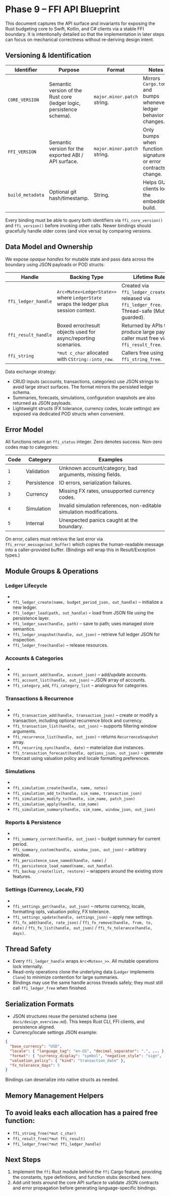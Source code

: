 # Phase 9 – FFI API Blueprint

This document captures the API surface and invariants for exposing the Rust budgeting core to Swift, Kotlin, and C# clients via a stable FFI boundary. It is intentionally detailed so that the implementation in later steps can focus on mechanical correctness without re‑deriving design intent.

## Versioning & Identification

| Identifier | Purpose | Format | Notes |
| --- | --- | --- | --- |
| `CORE_VERSION` | Semantic version of the Rust core (ledger logic, persistence schema). | `major.minor.patch` string. | Mirrors `Cargo.toml` and bumps whenever ledger behavior changes. |
| `FFI_VERSION` | Semantic version for the exported ABI / API surface. | `major.minor.patch` string. | Only bumps when function signatures or error contracts change. |
| `build_metadata` | Optional git hash/timestamp. | String. | Helps GUI clients log the embedded build. |

Every binding must be able to query both identifiers via `ffi_core_version()` and `ffi_version()` before invoking other calls. Newer bindings should gracefully handle older cores (and vice versa) by comparing versions.

## Data Model and Ownership

We expose *opaque handles* for mutable state and pass data across the boundary using JSON payloads or POD structs:

| Handle | Backing Type | Lifetime Rules |
| --- | --- | --- |
| `ffi_ledger_handle` | `Arc<Mutex<LedgerState>>` where `LedgerState` wraps the ledger plus session context. | Created via `ffi_ledger_create/load`, released via `ffi_ledger_free`. Thread-safe (Mutex guarded). |
| `ffi_result_handle` | Boxed error/result objects used for async/reporting scenarios. | Returned by APIs that produce large payloads; caller must free via `ffi_result_free`. |
| `ffi_string` | `*mut c_char` allocated with `CString::into_raw`. | Callers free using `ffi_string_free`. |

Data exchange strategy:

- CRUD inputs (accounts, transactions, categories) use JSON strings to avoid large struct surfaces. The format mirrors the persisted ledger schema.
- Summaries, forecasts, simulations, configuration snapshots are also returned as JSON payloads.
- Lightweight structs (FX tolerance, currency codes, locale settings) are exposed via dedicated POD structs when convenient.

## Error Model

All functions return an `ffi_status` integer. Zero denotes success. Non-zero codes map to categories:

| Code | Category | Examples |
| --- | --- | --- |
| `1` | Validation | Unknown account/category, bad arguments, missing fields. |
| `2` | Persistence | IO errors, serialization failures. |
| `3` | Currency | Missing FX rates, unsupported currency codes. |
| `4` | Simulation | Invalid simulation references, non-editable simulation modifications. |
| `5` | Internal | Unexpected panics caught at the boundary. |

On error, callers must retrieve the last error via `ffi_error_message(out_buffer)` which copies the human-readable message into a caller-provided buffer. (Bindings will wrap this in Result/Exception types.)

## Module Groups & Operations

### Ledger Lifecycle
-
- `ffi_ledger_create(name, budget_period_json, out_handle)` – initialize a new ledger.
- `ffi_ledger_load(path, out_handle)` – load from JSON file using the persistence layer.
- `ffi_ledger_save(handle, path)` – save to path; uses managed store semantics.
- `ffi_ledger_snapshot(handle, out_json)` – retrieve full ledger JSON for inspection.
- `ffi_ledger_free(handle)` – release resources.

### Accounts & Categories
-
- `ffi_account_add(handle, account_json)` – add/update accounts.
- `ffi_account_list(handle, out_json)` – JSON array of accounts.
- `ffi_category_add`, `ffi_category_list` – analogous for categories.

### Transactions & Recurrence
-
- `ffi_transaction_add(handle, transaction_json)` – create or modify a transaction, including optional recurrence block and currency.
- `ffi_transaction_list(handle, out_json)` – supports filtering window arguments.
- `ffi_recurrence_list(handle, out_json)` – returns `RecurrenceSnapshot` array.
- `ffi_recurring_sync(handle, date)` – materialize due instances.
- `ffi_transaction_forecast(handle, options_json, out_json)` – generate forecast using valuation policy and locale formatting preferences.

### Simulations
-
- `ffi_simulation_create(handle, name, notes)`
- `ffi_simulation_add_tx(handle, sim_name, transaction_json)`
- `ffi_simulation_modify_tx(handle, sim_name, patch_json)`
- `ffi_simulation_apply(handle, sim_name)`
- `ffi_simulation_summary(handle, sim_name, window_json, out_json)`

### Reports & Persistence
-
- `ffi_summary_current(handle, out_json)` – budget summary for current period.
- `ffi_summary_custom(handle, window_json, out_json)` – arbitrary window.
- `ffi_persistence_save_named(handle, name)` / `ffi_persistence_load_named(name, out_handle)`.
- `ffi_backup_create(list, restore)` – wrappers around the existing store features.

### Settings (Currency, Locale, FX)
-
- `ffi_settings_get(handle, out_json)` – returns currency, locale, formatting opts, valuation policy, FX tolerance.
- `ffi_settings_update(handle, settings_json)` – apply new settings.
- `ffi_fx_add(handle, rate_json)` / `ffi_fx_remove(handle, from, to, date)` / `ffi_fx_list(handle, out_json)` / `ffi_fx_tolerance(handle, days)`.

## Thread Safety

- Every `ffi_ledger_handle` wraps `Arc<Mutex<_>>`. All mutable operations lock internally.
- Read-only operations clone the underlying data (`Ledger` implements `Clone`) to minimize contention for large summaries.
- Bindings may use the same handle across threads safely; they must still call `ffi_ledger_free` when finished.

## Serialization Formats

- JSON structures reuse the persisted schema (see `docs/design_overview.md`). This keeps Rust CLI, FFI clients, and persistence aligned.
- Currency/locale settings JSON example:

```json
{
  "base_currency": "USD",
  "locale": { "language_tag": "en-US", "decimal_separator": ".", ... },
  "format": { "currency_display": "symbol", "negative_style": "sign", ... },
  "valuation_policy": { "kind": "transaction_date" },
  "fx_tolerance_days": 5
}
```

Bindings can deserialize into native structs as needed.

## Memory Management Helpers

To avoid leaks each allocation has a paired free function:
-
- `ffi_string_free(*mut c_char)`
- `ffi_result_free(*mut ffi_result)`
- `ffi_ledger_free(*mut ffi_ledger_handle)`

## Next Steps

1. Implement the `ffi` Rust module behind the `ffi` Cargo feature, providing the constants, type definitions, and function stubs described here.
2. Add unit tests around the core API surface to validate JSON contracts and error propagation before generating language-specific bindings.


